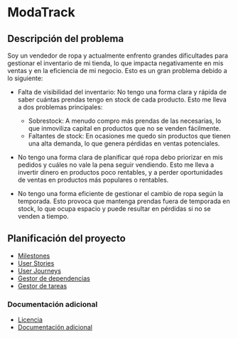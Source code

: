 # ModaTrack

## Descripción del problema

Soy un vendedor de ropa y actualmente enfrento grandes dificultades para gestionar el inventario de mi tienda, lo que impacta negativamente en mis ventas y en la eficiencia de mi negocio. Esto es un gran problema debido a lo siguiente:

- Falta de visibilidad del inventario: No tengo una forma clara y rápida de saber cuántas prendas tengo en stock de cada producto. Esto me lleva a dos problemas principales:
  - Sobrestock: A menudo compro más prendas de las necesarias, lo que inmoviliza capital en productos que no se venden fácilmente.
  - Faltantes de stock: En ocasiones me quedo sin productos que tienen una alta demanda, lo que genera pérdidas en ventas potenciales.

- No tengo una forma clara de planificar qué ropa debo priorizar en mis pedidos y cuáles no vale la pena seguir vendiendo. Esto me lleva a invertir dinero en productos poco rentables, y a perder oportunidades de ventas en productos más populares o rentables.

- No tengo una forma eficiente de gestionar el cambio de ropa según la temporada. Esto provoca que mantenga prendas fuera de temporada en stock, lo que ocupa espacio y puede resultar en pérdidas si no se venden a tiempo.

## Planificación del proyecto

- [Milestones](docs/milestones.md)
- [User Stories](docs/user_stories.md)
- [User Journeys](docs/user_journeys.md)
- [Gestor de dependencias](docs/gestor_dependencias.md)
- [Gestor de tareas](docs/gestor_tareas.md)

### Documentación adicional

- [Licencia](LICENSE)
- [Documentación adicional](documentacion_adicional)